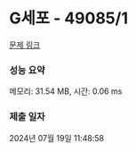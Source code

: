 # G세포 - 49085/1 

[문제 링크](https://level.goorm.io/exam/49085/t%EC%84%B8%ED%8F%AC/quiz/1) 

### 성능 요약

메모리: 31.54 MB, 시간: 0.06 ms

### 제출 일자

2024년 07월 19일 11:48:58

